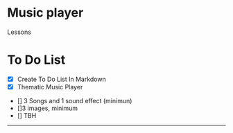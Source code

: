 # Music player
Lessons 

# To Do List
- [x] Create To Do List In Markdown
- [x] Thematic Music Player
- [] 3 Songs and 1 sound effect (minimun)
- []3 images, minimum
- [] TBH

---